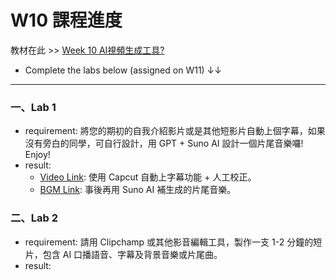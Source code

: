 # W10 課程進度

教材在此 >> [Week 10 AI視頻生成工具?](https://igrowth-edu.notion.site/Week-10-AI-1d66d58301528085b4a2e64ce987f6ba)

* Complete the labs below (assigned on W11) ↓↓

---

### 一、Lab 1

* requirement: 將您的期初的自我介紹影片或是其他短影片自動上個字幕，如果沒有旁白的同學，可自行設計，用 GPT + Suno AI 設計一個片尾音樂囉! Enjoy!
* result:
  * [Video Link](https://youtu.be/ociktgOqRZw): 使用 Capcut 自動上字幕功能 + 人工校正。
  * [BGM Link](https://suno.com/song/7eca25f3-aba3-473c-8d0c-2038d7bd1bfd?sh=DuNfwT5KozwduRjU): 事後再用 Suno AI 補生成的片尾音樂。

### 二、Lab 2

* requirement: 請用 Clipchamp 或其他影音編輯工具，製作一支 1-2 分鐘的短片，包含 AI 口播語音、字幕及背景音樂或片尾曲。
* result:
